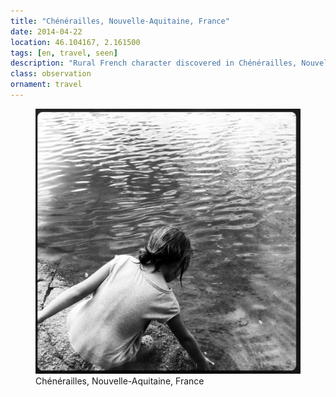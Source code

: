 ```yaml
---
title: "‎⁨Chénérailles⁩, ⁨Nouvelle-Aquitaine⁩, ⁨France⁩"
date: 2014-04-22
location: 46.104167, 2.161500
tags: [en, travel, seen]
description: "Rural French character discovered in Chénérailles, Nouvelle-Aquitaine—where provincial life unfolds in quiet, meaningful detail." 
class: observation
ornament: travel
---
```


<figure>
  <img src="/assets/img/2014-04-22-ch-n-railles-nouvelle-aquitaine-france.jpeg" alt="‎⁨Chénérailles⁩, ⁨Nouvelle-Aquitaine⁩, ⁨France⁩">
  <figcaption>‎⁨Chénérailles⁩, ⁨Nouvelle-Aquitaine⁩, ⁨France⁩</figcaption>
</figure>
